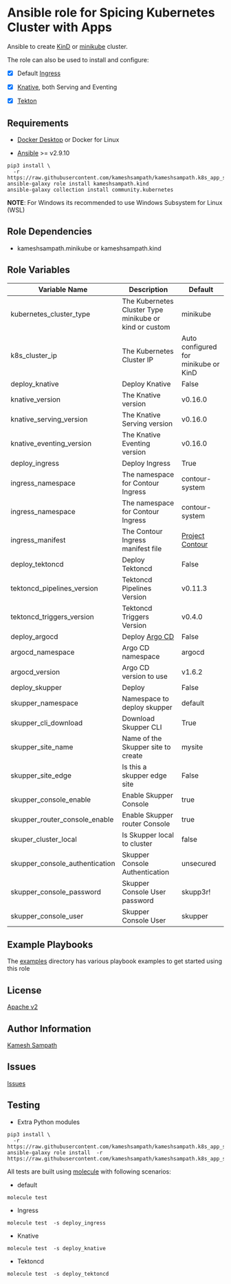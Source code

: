 # Ansible role for Spicing Kubernetes Cluster with Apps

Ansible to create [KinD](https://kind.sigs.k8s.io)  or [minikube](https://minikube.sigs.k8s.io) cluster.

The role can also be used to install and configure:

- [x] Default [Ingress](https://kind.sigs.k8s.io/docs/user/ingress/#contour)

- [x] [Knative](https://knative.dev), both Serving and Eventing

- [x] [Tekton](https://tekton.dev)

## Requirements

- [Docker Desktop](https://www.docker.com/products/docker-desktop) or Docker for Linux

- [Ansible](https://ansible.com) >= v2.9.10

```shell
pip3 install \
  -r https://raw.githubusercontent.com/kameshsampath/kameshsampath.k8s_app_spices/master/requirements.txt
ansible-galaxy role install kameshsampath.kind
ansible-galaxy collection install community.kubernetes
```

__NOTE__: For Windows its recommended to use Windows Subsystem for Linux (WSL)

## Role Dependencies

- kameshsampath.minikube or kameshsampath.kind

## Role Variables

| Variable Name| Description | Default |
|--|--|--|
| kubernetes_cluster_type | The Kubernetes Cluster Type minikube or kind or custom | minikube |
| k8s_cluster_ip | The Kubernetes Cluster IP | Auto configured for minikube or KinD |
| deploy_knative | Deploy Knative | False |
| knative_version | The Knative version | v0.16.0 |
| knative_serving_version | The Knative Serving version | v0.16.0 |
| knative_eventing_version | The Knative Eventing version | v0.16.0 |
| deploy_ingress | Deploy Ingress | True |
| ingress_namespace | The namespace for Contour Ingress | contour-system |
| ingress_namespace | The namespace for Contour Ingress | contour-system |
| ingress_manifest  | The Contour Ingress manifest file  | [Project Contour](https://projectcontour.io/quickstart/contour.yaml) |
| deploy_tektoncd | Deploy Tektoncd | False |
| tektoncd_pipelines_version | Tektoncd Pipelines Version | v0.11.3 |
| tektoncd_triggers_version | Tektoncd Triggers Version | v0.4.0 |
| deploy_argocd | Deploy [Argo CD](https://argoproj.github.io/) | False |
| argocd_namespace | Argo CD namespace | argocd |
| argocd_version | Argo CD version to use | v1.6.2 |
| deploy_skupper | Deploy [](skupperhttps://skupper.io) | False |
| skupper_namespace | Namespace to deploy skupper | default |
| skupper_cli_download | Download Skupper CLI | True |
| skupper_site_name | Name of the Skupper site to create | mysite |
| skupper_site_edge | Is this a skupper edge site | False |
| skupper_console_enable | Enable Skupper Console | true |
| skupper_router_console_enable | Enable Skupper router Console | true |
| skuper_cluster_local | Is Skupper local to cluster | false |
| skupper_console_authentication | Skupper Console Authentication | unsecured |
| skupper_console_password | Skupper Console User password | skupp3r! |
| skupper_console_user | Skupper Console User | skupper |

## Example Playbooks

The [examples](https://github.com/kameshsampath/kameshsampath.k8s_app_spices/tree/master/examples) directory has various playbook examples to get started using this role

## License

[Apache v2](https://github.com/kameshsampath/kameshsampath.k8s_app_spices/tree/master/LICENSE)

## Author Information

[Kamesh Sampath](mailto:kamesh.sampath@hotmail.com)

## Issues

[Issues](https://github.com/kameshsampath/kameshsampath.k8s_app_spices/issues)

## Testing

- Extra Python modules

```shell
pip3 install \
  -r https://raw.githubusercontent.com/kameshsampath/kameshsampath.k8s_app_spices/master/molecule/requirements.txt
ansible-galaxy role install  -r https://raw.githubusercontent.com/kameshsampath/kameshsampath.k8s_app_spices/master/molecule/requirements.txt
```

All tests are built using [molecule](https://molecule.readthedocs.io/en/latest/index.html) with following scenarios:

- default

```shell
molecule test
```

- Ingress

```shell
molecule test  -s deploy_ingress
```

- Knative

```shell
molecule test  -s deploy_knative
```

- Tektoncd

```shell
molecule test  -s deploy_tektoncd
```
